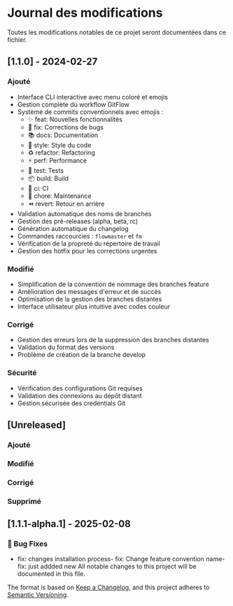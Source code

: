 # Journal des modifications

Toutes les modifications notables de ce projet seront documentées dans ce fichier.

## [1.1.0] - 2024-02-27

### Ajouté
- Interface CLI interactive avec menu coloré et emojis
- Gestion complète du workflow GitFlow
- Système de commits conventionnels avec emojis :
  - ✨ feat: Nouvelles fonctionnalités
  - 🐛 fix: Corrections de bugs
  - 📚 docs: Documentation
  - 💎 style: Style du code
  - ♻️ refactor: Refactoring
  - ⚡️ perf: Performance
  - 🚨 test: Tests
  - 📦 build: Build
  - 👷 ci: CI
  - 🔧 chore: Maintenance
  - ⏪️ revert: Retour en arrière
- Validation automatique des noms de branches
- Gestion des pré-releases (alpha, beta, rc)
- Génération automatique du changelog
- Commandes raccourcies : `flowmaster` et `fm`
- Vérification de la propreté du répertoire de travail
- Gestion des hotfix pour les corrections urgentes

### Modifié
- Simplification de la convention de nommage des branches feature
- Amélioration des messages d'erreur et de succès
- Optimisation de la gestion des branches distantes
- Interface utilisateur plus intuitive avec codes couleur

### Corrigé
- Gestion des erreurs lors de la suppression des branches distantes
- Validation du format des versions
- Problème de création de la branche develop

### Sécurité
- Vérification des configurations Git requises
- Validation des connexions au dépôt distant
- Gestion sécurisée des credentials Git

## [Unreleased]
### Ajouté
### Modifié
### Corrigé
### Supprimé

## [1.1.1-alpha.1] - 2025-02-08

### 🐛 Bug Fixes
- fix: changes installation process- fix: Change feature convention name- fix: just addded new
All notable changes to this project will be documented in this file.

The format is based on [Keep a Changelog](https://keepachangelog.com/en/1.0.0/),
and this project adheres to [Semantic Versioning](https://semver.org/spec/v2.0.0.html).

